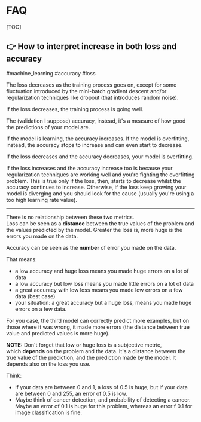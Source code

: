 # FAQ

[TOC]


## 👉 How to interpret increase in both loss and accuracy
#machine_learning #accuracy #loss


The loss decreases as the training process goes on, except for some fluctuation introduced by the mini-batch gradient descent and/or regularization techniques like dropout (that introduces random noise).

If the loss decreases, the training process is going well.

The (validation I suppose) accuracy, instead, it's a measure of how good the predictions of your model are.

If the model is learning, the accuracy increases. If the model is overfitting, instead, the accuracy stops to increase and can even start to decrease.

If the loss decreases and the accuracy decreases, your model is overfitting.

If the loss increases and the accuracy increase too is because your regularization techniques are working well and you're fighting the overfitting problem. This is true only if the loss, then, starts to decrease whilst the accuracy continues to increase. Otherwise, if the loss keep growing your model is diverging and you should look for the cause (usually you're using a too high learning rate value).


[How to interpret increase in both loss and accuracy | Stackoverflow]: https://stackoverflow.com/questions/40910857/how-to-interpret-increase-in-both-loss-and-accuracy


---
There is no relationship between these two metrics.   
Loss can be seen as a **distance** between the true values of the problem and the values predicted by the model. Greater the loss is, more huge is the errors you made on the data.

Accuracy can be seen as the **number** of error you made on the data.

That means:  
- a low accuracy and huge loss means you made huge errors on a lot of data  
- a low accuracy but low loss means you made little errors on a lot of data  
- a great accuracy with low loss means you made low errors on a few data (best case)  
- your situation: a great accuracy but a huge loss, means you made huge errors on a few data.

For you case, the third model can correctly predict more examples, but on those where it was wrong, it made more errors (the distance between true value and predicted values is more huge).

**NOTE:**
Don't forget that low or huge loss is a subjective metric, which **depends** on the problem and the data. It's a distance between the true value of the prediction, and the prediction made by the model. It depends also on the loss you use.  

Think:  
- If your data are between 0 and 1, a loss of 0.5 is huge, but if your data are between 0 and 255, an error of 0.5 is low.  
- Maybe think of cancer detection, and probability of detecting a cancer. Maybe an error of 0.1 is huge for this problem, whereas an error f 0.1 for image classification is fine.


[🤔 What is the relationship between the accuracy and the loss in deep learning? | Stack exchange ]: https://datascience.stackexchange.com/questions/42599/what-is-the-relationship-between-the-accuracy-and-the-loss-in-deep-learning

